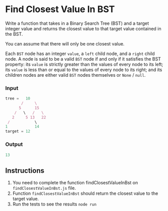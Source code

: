 # Find Closest Value In BST
Write a function that takes in a Binary Search Tree (BST) and a target integer value and returns the closest value to that target value contained in the BST.

You can assume that there will only be one closest value.

Each `BST` node has an integer `value`, a `left` child node, and a `right` child node. A node is said to be a valid `BST` node if and only if it satisfies the BST property: its `value` is strictly greater than the values of every node to its left; its `value` is less than or equal to the values of every node to its right; and its children nodes are either valid `BST` nodes themselves or `None` / `null`.

### Input
```js
tree =   10
       /     \
      5      15
    /   \   /   \
   2     5 13   22
 /           \
1            14
target = 12
```

### Output
```js
13
```

## Instructions
1. You need to complete the function findClosestValueInBst on `findClosestValueInBst.js` file.
2. Function `findClosestValueInBst` should return the closest value to the target value.
3. Run the tests to see the results `node run`